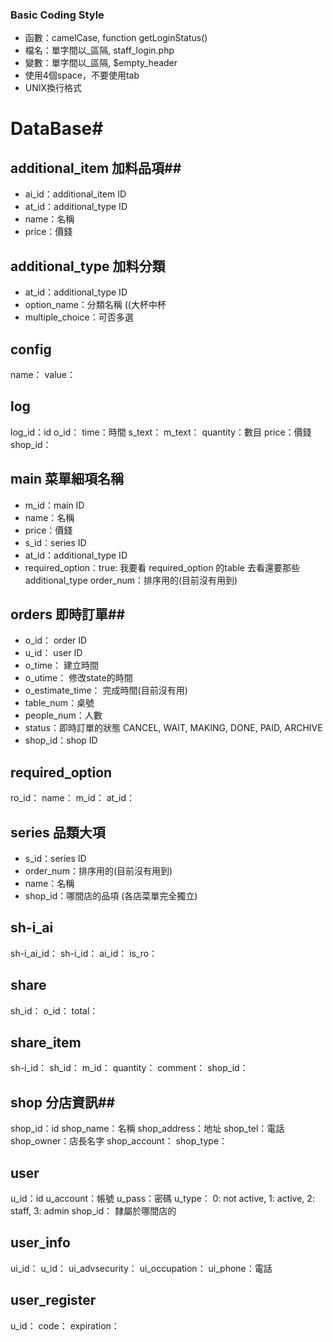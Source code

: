 ### Basic Coding Style ###
* 函數：camelCase, function getLoginStatus()
* 檔名：單字間以_區隔, staff_login.php
* 變數：單字間以_區隔, $empty_header
* 使用4個space，不要使用tab
* UNIX換行格式

# DataBase#
## additional_item 加料品項##
* ai_id：additional_item ID
* at_id：additional_type ID
* name：名稱  
* price：價錢

## additional_type 加料分類 ##
* at_id：additional_type ID
* option_name：分類名稱 ((大杯中杯
* multiple_choice：可否多選

## config ##
name：
value：

## log ##
log_id：id
o_id：
time：時間
s_text：
m_text：
quantity：數目
price：價錢
shop_id：

## main 菜單細項名稱 ##
* m_id：main ID
* name：名稱
* price：價錢
* s_id：series ID
* at_id：additional_type ID
* required_option：true: 我要看 required_option 的table 去看還要那些additional_type
order_num：排序用的(目前沒有用到)

## orders 即時訂單##
	
* o_id： order ID 
* u_id： user ID
* o_time： 建立時間
* o_utime： 修改state的時間
* o_estimate_time： 完成時間(目前沒有用)
* table_num：桌號
* people_num：人數 
* status：即時訂單的狀態 CANCEL, WAIT, MAKING, DONE, PAID, ARCHIVE
* shop_id：shop ID

## required_option ##
	
ro_id：
name：
m_id：
at_id：

## series 品類大項 ##

* s_id：series ID
* order_num：排序用的(目前沒有用到)
* name：名稱
* shop_id：哪間店的品項 (各店菜單完全獨立) 

## sh-i_ai ##
	
sh-i_ai_id：
sh-i_id：
ai_id：
is_ro：

## share ##
	
sh_id：
o_id：
total：

## share_item ##

sh-i_id：
sh_id：
m_id：
quantity：
comment：
shop_id：

## shop 分店資訊##

shop_id：id
shop_name：名稱
shop_address：地址
shop_tel：電話
shop_owner：店長名字
shop_account：
shop_type：

## user ##

u_id：id
u_account：帳號
u_pass：密碼
u_type： 0: not active, 1: active, 2: staff, 3: admin
shop_id： 隸屬於哪間店的

## user_info ##
	
ui_id：
u_id：
ui_advsecurity：
ui_occupation：
ui_phone：電話

## user_register ##
	
u_id：
code：
expiration：
